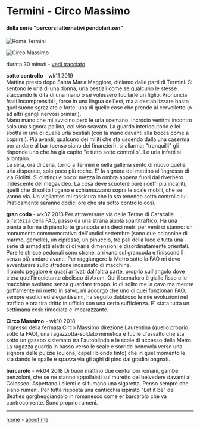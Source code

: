 # Termini - Circo Massimo  

#### della serie "percorsi alternativi pendolari zen"  

![](https://drive.google.com/uc?id=1bjUIKWN_rkALJuo2Y_Gf8Qn3_yIzyYdi "Roma Termini")  

![](https://drive.google.com/uc?id=1uQqFiJyhe9wQQtfyZWRtKNvaywTEKMme "Circo Massimo")  

durata 30 minuti - [vedi tracciato](https://drive.google.com/open?id=17AkcZ-kSqDk33pwxQ-r3hHxlNlBtMcNg&usp=sharing)   

**sotto controllo** - wk11 2019  
Mattina presto dopo Santa Maria Maggiore, diciamo dalle parti di Termini. Si sentono le urla di una donna, urla bestiali come se qualcuno le stesse staccando le dita di una mano o se volessero fucilarle un figlio. Pronuncia frasi incomprensibili, forse in una lingua dell'est, ma a destabilizzare basta quel suono sgraziato e forte: una di quelle cose che prende al cervelletto (o ad altri gangli nervosi primari).   
Mano mano che mi avvicino però le urla scemano. Incrocio venirmi incontro solo una signora pallina, col viso scavato. La guardo interlocutorio e lei sbotta in una di quelle urla bestiali (con la mano davanti alla bocca come a coprirsi). Più avanti, qualcuno dei militi che sta uscendo dalla una caserma per andare al bar (penso siano dei finanzieri), si allarma: "tranquilli" gli risponde uno che ha già capito "è tutto sotto controllo". Le urla infatti si allontano.   
La sera, ora di cena, torno a Termini e nella galleria sento di nuovo quelle urla disperate, solo poco più roche. E' la signora del mattino all'ingresso di via Giolitti. Si distingue poco: mezza in ombra appena fuori dal riverbero iridescente del megavideo. La cosa deve scuotere pure i ceffi più incalliti, quelli che di solito litigano e schiamazzano sopra le scale mobili, che se vanno via. Un vigilantes mi rassicura che la sta tenendo sotto controllo lui.    
Praticamente saranno dodici ore che sta sotto controllo così.  

**gran coda** - wk37  2018
Per attraversare via delle Terme di Caracalla all'altezza della FAO, passo da una strana aiuola spartitraffico. Ha una pianta a forma di pianoforte grancoda e in dieci metri per venti ci stanno: un monumento commemorativo dell'undici settembre (sono due colonnine di marmo, gemelle), un cipresso, un pinuccio, tre pali della luce e tutta una serie di armadietti elettrici di varie dimensioni e disordinatamente orientati. Pure le  strisce pedonali sono strane: arrivano sul grancoda e finiscono lì senza più andare avanti. Per raggiungere la Metro sotto la FAO mi devo avventurare sullo stradone incasinato di macchine.  
Il punto peggiore è quasi arrivati dall'altra parte, proprio sull'angolo dove c'era quell'inquietante obelisco di Axum. Qui il semaforo è giallo fisso e le macchine svoltano senza guardare troppo. Io di solito me la cavo ma mentre goffamente mi metto in salvo, mi accorgo che uno di quei funzionari FAO, sempre esotici ed elegantissimi, ha seguito dubbioso le mie evoluzioni nel traffico e ora tira dritto in ufficio con una certa sufficienza. E' stata tutta un settimana così: rimediata e imbarazzante.  

**Circo Massimo** - wk10 2018   
Ingresso della fermata Circo Massimo direzione Laurentina (quello proprio sotto la FAO), una ragazzotta-soldato mimetica e fucile d'assalto che sta sotto un gazebo sistemato tra l'autoblindo e le scale di accesso della Metro. La ragazza guarda in basso verso le scale e sorride benevola verso una signora delle pulizie (culona, capelli biondo tinto) che in quel momento le sta dando le spalle e spazza via gli aghi di pino dai gradini bagnati.  

**barcarolo** - wk04 2018 
Di buon mattino due centurioni romani, gambe penzoloni, che se ne stanno appollaiati sul muretto del belvedere davanti al Colosseo. Aspettano i clienti e si fumano una sigaretta. Penso sempre che siano rumeni. Per tutta risposta una canticchia ispirato "Let it be" dei Beatles gorgheggiandolo in romanesco come er barcarolo che va controcorrente. Sono proprio rumeni.  


---  
[home](/papz.md) - [about me](/aboutme.md)  